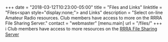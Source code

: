 +++
date = "2018-03-12T10:23:00-05:00"
title = "Files and Links"
linktitle = "Files<span style=\"display:none;\"> and Links</span>"
description = "Select on-line Amateur Radio resources. Club members have access to more on the RRRA File Sharing Server."
contact = "webmaster"
[menu.main]
url = "/files/"
+++
:information_source: Club members have access to more resources on the
[RRRA File Sharing Server](https://cloud.rrra.org/)
<!--more-->
